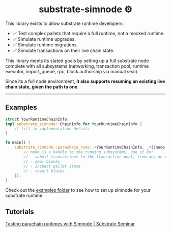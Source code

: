 # <h1 align="center"> substrate-simnode ⚙️ </h1>


This library exists to allow substrate runtime developers:
 - ✅ Test complex pallets that require a full runtime, not a mocked runtime.
 - ✅ Simulate runtime upgrades.
 - ✅ Simulate runtime migrations.
 - ✅ Simulate transactions on their live chain state.

This library meets its stated goals by setting up a full substrate node complete with all subsystems (networking, transaction pool, runtime executor, import_queue, rpc, block authorship via manual seal).

Since its a full node environment, <b>it also supports resuming an existing live chain state, given the path to one</b>. 

***

## Examples

```rust
struct YourRuntimeChainInfo;
impl substrate_simnode::ChainInfo for YourRuntimeChainInfo {
    // fill in implementation details
}

fn main() {
    substrate_simnode::parachain_node::<YourRuntimeChainInfo, _>(|node| async move {
        // node is a handle to the running subsystems, use it to:
        // - submit transactions to the transaction pool, from any on-chain account
        // - seal blocks
        // - inspect pallet state
        // - revert blocks
    });
}

```


Check out the [examples folder](./examples) to see how to set up simnode for your substrate runtime.

## Tutorials

[Testing parachain runtimes with Simnode | Substrate Seminar](https://www.youtube.com/watch?v=0FvcABti7yk)

